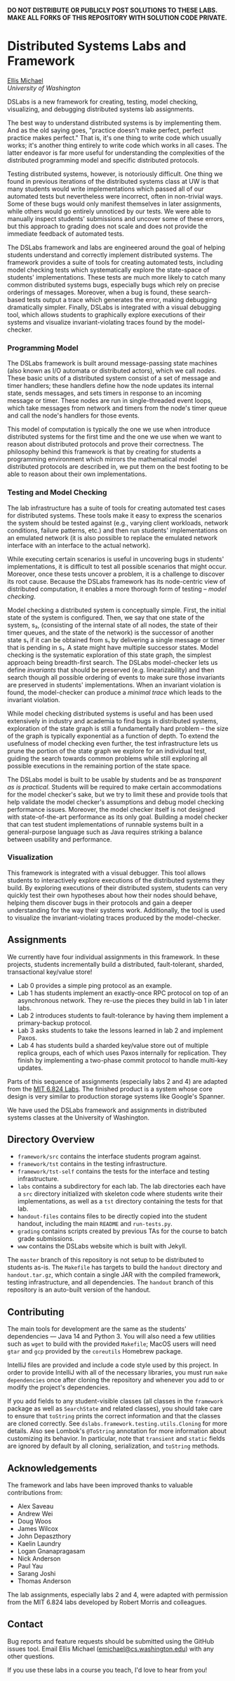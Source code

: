**DO NOT DISTRIBUTE OR PUBLICLY POST SOLUTIONS TO THESE LABS. MAKE ALL FORKS OF
THIS REPOSITORY WITH SOLUTION CODE PRIVATE.**


# Distributed Systems Labs and Framework

[Ellis Michael](http://ellismichael.com/)  
*University of Washington*


DSLabs is a new framework for creating, testing, model checking, visualizing,
and debugging distributed systems lab assignments.

The best way to understand distributed systems is by implementing them. And as
the old saying goes, "practice doesn't make perfect, perfect practice makes
perfect." That is, it's one thing to write code which usually works; it's
another thing entirely to write code which works in all cases. The latter
endeavor is far more useful for understanding the complexities of the
distributed programming model and specific distributed protocols.

Testing distributed systems, however, is notoriously difficult. One thing we
found in previous iterations of the distributed systems class at UW is that many
students would write implementations which passed all of our automated tests but
nevertheless were incorrect, often in non-trivial ways. Some of these bugs would
only manifest themselves in later assignments, while others would go entirely
unnoticed by our tests. We were able to manually inspect students' submissions
and uncover some of these errors, but this approach to grading does not scale
and does not provide the immediate feedback of automated tests.

The DSLabs framework and labs are engineered around the goal of helping students
understand and correctly implement distributed systems. The framework provides a
suite of tools for creating automated tests, including model checking tests
which systematically explore the state-space of students' implementations. These
tests are much more likely to catch many common distributed systems bugs,
especially bugs which rely on precise orderings of messages. Moreover, when a
bug is found, these search-based tests output a trace which generates the error,
making debugging dramatically simpler. Finally, DSLabs is integrated with a
visual debugging tool, which allows students to graphically explore executions
of their systems and visualize invariant-violating traces found by the
model-checker.


### Programming Model
The DSLabs framework is built around message-passing state machines (also known
as I/O automata or distributed actors), which we call *nodes*. These basic units
of a distributed system consist of a set of message and timer handlers; these
handlers define how the node updates its internal state, sends messages, and
sets timers in response to an incoming message or timer. These nodes are run in
single-threaded event loops, which take messages from network and timers from
the node's timer queue and call the node's handlers for those events.

This model of computation is typically the one we use when introduce distributed
systems for the first time and the one we use when we want to reason about
distributed protocols and prove their correctness. The philosophy behind this
framework is that by creating for students a programming environment which
mirrors the mathematical model distributed protocols are described in, we put
them on the best footing to be able to reason about their own implementations.


### Testing and Model Checking
The lab infrastructure has a suite of tools for creating automated test cases
for distributed systems. These tools make it easy to express the scenarios the
system should be tested against (e.g., varying client workloads, network
conditions, failure patterns, etc.) and then run students' implementations on an
emulated network (it is also possible to replace the emulated network interface
with an interface to the actual network).

While executing certain scenarios is useful in uncovering bugs in students'
implementations, it is difficult to test all possible scenarios that might
occur. Moreover, once these tests uncover a problem, it is a challenge to
discover its root cause. Because the DSLabs framework has its node-centric view
of distributed computation, it enables a more thorough form of testing –
*model checking*.

Model checking a distributed system is conceptually simple. First, the initial
state of the system is configured. Then, we say that one state of the system,
s₂, (consisting of the internal state of all nodes, the state of their timer
queues, and the state of the network) is the successor of another state s₁ if it
can be obtained from s₁ by delivering a single message or timer that is pending
in s₁. A state might have multiple successor states. Model checking is the
systematic exploration of this state graph, the simplest approach being
breadth-first search. The DSLabs model-checker lets us define *invariants* that
should be preserved (e.g. linearizability) and then search though all possible
ordering of events to make sure those invariants are preserved in students'
implementations. When an invariant violation is found, the model-checker can
produce a *minimal trace* which leads to the invariant violation.

While model checking distributed systems is useful and has been used extensively
in industry and academia to find bugs in distributed systems, exploration of the
state graph is still a fundamentally hard problem – the size of the graph is
typically exponential as a function of depth. To extend the usefulness of model
checking even further, the test infrastructure lets us prune the portion of the
state graph we explore for an individual test, guiding the search towards common
problems while still exploring all possible executions in the remaining portion
of the state space.

The DSLabs model is built to be usable by students and be as _transparent as is
practical_. Students will be required to make certain accommodations for the
model checker's sake, but we try to limit these and provide tools that help
validate the model checker's assumptions and debug model checking performance
issues. Moreover, the model checker itself is not designed with state-of-the-art
performance as its only goal. Building a model checker that can test student
implementations of runnable systems built in a general-purpose language such as
Java requires striking a balance between usability and performance.


### Visualization
This framework is integrated with a visual debugger. This tool allows students
to interactively explore executions of the distributed systems they build. By
exploring executions of their distributed system, students can very quickly test
their own hypotheses about how their nodes should behave, helping them discover
bugs in their protocols and gain a deeper understanding for the way their
systems work. Additionally, the tool is used to visualize the
invariant-violating traces produced by the model-checker.


## Assignments
We currently have four individual assignments in this framework. In these
projects, students incrementally build a distributed, fault-tolerant, sharded,
transactional key/value store!
- Lab 0 provides a simple ping protocol as an example.
- Lab 1 has students implement an exactly-once RPC protocol on top of an
  asynchronous network. They re-use the pieces they build in lab 1 in later labs.
- Lab 2 introduces students to fault-tolerance by having them implement a
  primary-backup protocol.
- Lab 3 asks students to take the lessons learned in lab 2 and implement Paxos.
- Lab 4 has students build a sharded key/value store out of multiple replica
  groups, each of which uses Paxos internally for replication. They finish by
  implementing a two-phase commit protocol to handle multi-key updates.

Parts of this sequence of assignments (especially labs 2 and 4) are adapted from
the [MIT 6.824 Labs](http://nil.csail.mit.edu/6.824/2015/). The finished product
is a system whose core design is very similar to production storage systems like
Google's Spanner.

We have used the DSLabs framework and assignments in distributed systems classes
at the University of Washington.


## Directory Overview
- `framework/src` contains the interface students program against.
- `framework/tst` contains in the testing infrastructure.
- `framework/tst-self` contains the tests for the interface and testing
  infrastructure.
- `labs` contains a subdirectory for each lab. The lab directories each have a
  `src` directory initialized with skeleton code where students write their
  implementations, as well as a `tst` directory containing the tests for that
  lab.
- `handout-files` contains files to be directly copied into the student
  handout, including the main `README` and `run-tests.py`.
- `grading` contains scripts created by previous TAs for the course to batch
  grade submissions.
- `www` contains the DSLabs website which is built with Jekyll.

The `master` branch of this repository is not setup to be distributed to
students as-is. The `Makefile` has targets to build the `handout` directory and
`handout.tar.gz`, which contain a single JAR with the compiled framework,
testing infrastructure, and all dependencies. The `handout` branch of this
repository is an auto-built version of the handout.


## Contributing
The main tools for development are the same as the students' dependencies — Java
14 and Python 3. You will also need a few utilities such as `wget` to build with
the provided `Makefile`; MacOS users will need `gtar` and `gcp` provided by the
`coreutils` Homebrew package.

IntelliJ files are provided and include a code style used by this project. In
order to provide IntelliJ with all of the necessary libraries, you must run
`make dependencies` once after cloning the repository and whenever you add to or
modify the project's dependencies.

If you add fields to any student-visible classes (all classes in the `framework`
package as well as `SearchState` and related classes), you should take care to
ensure that `toString` prints the correct information and that the classes are
cloned correctly. See `dslabs.framework.testing.utils.Cloning` for more details.
Also see Lombok's `@ToString` annotation for more information about customizing
its behavior. In particular, note that `transient` and `static` fields are
ignored by default by all cloning, serialization, and `toString` methods.


## Acknowledgements
The framework and labs have been improved thanks to valuable contributions from:
- Alex Saveau
- Andrew Wei
- Doug Woos
- James Wilcox
- John Depaszthory
- Kaelin Laundry
- Logan Gnanapragasam
- Nick Anderson
- Paul Yau
- Sarang Joshi
- Thomas Anderson

The lab assignments, especially labs 2 and 4, were adapted with permission from
the MIT 6.824 labs developed by Robert Morris and colleagues.


## Contact
Bug reports and feature requests should be submitted using the GitHub issues
tool. Email Ellis Michael (emichael@cs.washington.edu) with any other questions.

If you use these labs in a course you teach, I'd love to hear from you!
